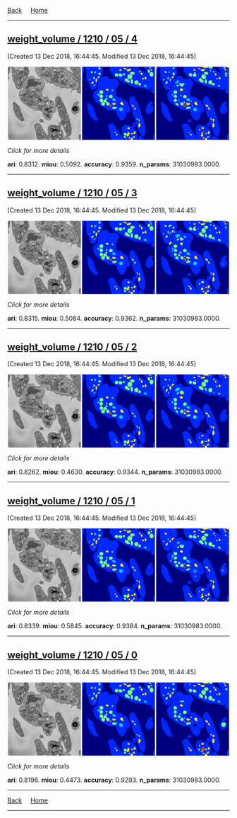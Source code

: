 
[Back](..)&nbsp;&nbsp;&nbsp;&nbsp;&nbsp;[Home](https://leapmanlab.github.io/snapshots)

---

<div class="summary"><a href="4"><h2>weight_volume / 1210 / 05 / 4</h2></a><p>(Created 13 Dec 2018, 16:44:45. Modified 13 Dec 2018, 16:44:45)
</p><a href="4"><img src="4/media/summary.png" align="center"></a><p>
<i>Click for more details</i>
</p></div>

**ari**: 0.8312. **miou**: 0.5092. **accuracy**: 0.9359. **n_params**: 31030983.0000. 

---

<div class="summary"><a href="3"><h2>weight_volume / 1210 / 05 / 3</h2></a><p>(Created 13 Dec 2018, 16:44:45. Modified 13 Dec 2018, 16:44:45)
</p><a href="3"><img src="3/media/summary.png" align="center"></a><p>
<i>Click for more details</i>
</p></div>

**ari**: 0.8315. **miou**: 0.5084. **accuracy**: 0.9362. **n_params**: 31030983.0000. 

---

<div class="summary"><a href="2"><h2>weight_volume / 1210 / 05 / 2</h2></a><p>(Created 13 Dec 2018, 16:44:45. Modified 13 Dec 2018, 16:44:45)
</p><a href="2"><img src="2/media/summary.png" align="center"></a><p>
<i>Click for more details</i>
</p></div>

**ari**: 0.8262. **miou**: 0.4630. **accuracy**: 0.9344. **n_params**: 31030983.0000. 

---

<div class="summary"><a href="1"><h2>weight_volume / 1210 / 05 / 1</h2></a><p>(Created 13 Dec 2018, 16:44:45. Modified 13 Dec 2018, 16:44:45)
</p><a href="1"><img src="1/media/summary.png" align="center"></a><p>
<i>Click for more details</i>
</p></div>

**ari**: 0.8339. **miou**: 0.5845. **accuracy**: 0.9384. **n_params**: 31030983.0000. 

---

<div class="summary"><a href="0"><h2>weight_volume / 1210 / 05 / 0</h2></a><p>(Created 13 Dec 2018, 16:44:45. Modified 13 Dec 2018, 16:44:45)
</p><a href="0"><img src="0/media/summary.png" align="center"></a><p>
<i>Click for more details</i>
</p></div>

**ari**: 0.8196. **miou**: 0.4473. **accuracy**: 0.9293. **n_params**: 31030983.0000. 

---

[Back](..)&nbsp;&nbsp;&nbsp;&nbsp;&nbsp;[Home](https://leapmanlab.github.io/snapshots)

---